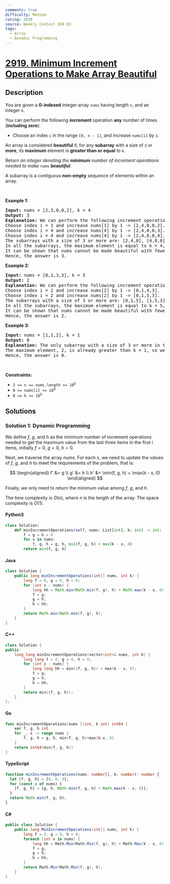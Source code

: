 ```yaml
---
comments: true
difficulty: Medium
rating: 2030
source: Weekly Contest 369 Q3
tags:
  - Array
  - Dynamic Programming
---
```


<!-- problem:start -->

# [2919. Minimum Increment Operations to Make Array Beautiful](https://leetcode.com/problems/minimum-increment-operations-to-make-array-beautiful)


## Description

<!-- description:start -->

<p>You are given a <strong>0-indexed</strong> integer array <code>nums</code> having length <code>n</code>, and an integer <code>k</code>.</p>

<p>You can perform the following <strong>increment</strong> operation <strong>any</strong> number of times (<strong>including zero</strong>):</p>

<ul>
	<li>Choose an index <code>i</code> in the range <code>[0, n - 1]</code>, and increase <code>nums[i]</code> by <code>1</code>.</li>
</ul>

<p>An array is considered <strong>beautiful</strong> if, for any <strong>subarray</strong> with a size of <code>3</code> or <strong>more</strong>, its <strong>maximum</strong> element is <strong>greater than or equal</strong> to <code>k</code>.</p>

<p>Return <em>an integer denoting the <strong>minimum</strong> number of increment operations needed to make </em><code>nums</code><em> <strong>beautiful</strong>.</em></p>

<p>A subarray is a contiguous <strong>non-empty</strong> sequence of elements within an array.</p>

<p>&nbsp;</p>
<p><strong class="example">Example 1:</strong></p>

<pre>
<strong>Input:</strong> nums = [2,3,0,0,2], k = 4
<strong>Output:</strong> 3
<strong>Explanation:</strong> We can perform the following increment operations to make nums beautiful:
Choose index i = 1 and increase nums[1] by 1 -&gt; [2,4,0,0,2].
Choose index i = 4 and increase nums[4] by 1 -&gt; [2,4,0,0,3].
Choose index i = 4 and increase nums[4] by 1 -&gt; [2,4,0,0,4].
The subarrays with a size of 3 or more are: [2,4,0], [4,0,0], [0,0,4], [2,4,0,0], [4,0,0,4], [2,4,0,0,4].
In all the subarrays, the maximum element is equal to k = 4, so nums is now beautiful.
It can be shown that nums cannot be made beautiful with fewer than 3 increment operations.
Hence, the answer is 3.
</pre>

<p><strong class="example">Example 2:</strong></p>

<pre>
<strong>Input:</strong> nums = [0,1,3,3], k = 5
<strong>Output:</strong> 2
<strong>Explanation:</strong> We can perform the following increment operations to make nums beautiful:
Choose index i = 2 and increase nums[2] by 1 -&gt; [0,1,4,3].
Choose index i = 2 and increase nums[2] by 1 -&gt; [0,1,5,3].
The subarrays with a size of 3 or more are: [0,1,5], [1,5,3], [0,1,5,3].
In all the subarrays, the maximum element is equal to k = 5, so nums is now beautiful.
It can be shown that nums cannot be made beautiful with fewer than 2 increment operations.
Hence, the answer is 2.
</pre>

<p><strong class="example">Example 3:</strong></p>

<pre>
<strong>Input:</strong> nums = [1,1,2], k = 1
<strong>Output:</strong> 0
<strong>Explanation:</strong> The only subarray with a size of 3 or more in this example is [1,1,2].
The maximum element, 2, is already greater than k = 1, so we don&#39;t need any increment operation.
Hence, the answer is 0.
</pre>

<p>&nbsp;</p>
<p><strong>Constraints:</strong></p>

<ul>
	<li><code>3 &lt;= n == nums.length &lt;= 10<sup>5</sup></code></li>
	<li><code>0 &lt;= nums[i] &lt;= 10<sup>9</sup></code></li>
	<li><code>0 &lt;= k &lt;= 10<sup>9</sup></code></li>
</ul>

<!-- description:end -->

## Solutions

<!-- solution:start -->

### Solution 1: Dynamic Programming

We define $f$, $g$, and $h$ as the minimum number of increment operations needed to get the maximum value from the last three items in the first $i$ items, initially $f = 0$, $g = 0$, $h = 0$.

Next, we traverse the array $nums$. For each $x$, we need to update the values of $f$, $g$, and $h$ to meet the requirements of the problem, that is:

$$
\begin{aligned}
f' &= g \\
g' &= h \\
h' &= \min(f, g, h) + \max(k - x, 0)
\end{aligned}
$$

Finally, we only need to return the minimum value among $f$, $g$, and $h$.

The time complexity is $O(n)$, where $n$ is the length of the array. The space complexity is $O(1)$.

<!-- tabs:start -->

#### Python3

```python
class Solution:
    def minIncrementOperations(self, nums: List[int], k: int) -> int:
        f = g = h = 0
        for x in nums:
            f, g, h = g, h, min(f, g, h) + max(k - x, 0)
        return min(f, g, h)
```

#### Java

```java
class Solution {
    public long minIncrementOperations(int[] nums, int k) {
        long f = 0, g = 0, h = 0;
        for (int x : nums) {
            long hh = Math.min(Math.min(f, g), h) + Math.max(k - x, 0);
            f = g;
            g = h;
            h = hh;
        }
        return Math.min(Math.min(f, g), h);
    }
}
```

#### C++

```cpp
class Solution {
public:
    long long minIncrementOperations(vector<int>& nums, int k) {
        long long f = 0, g = 0, h = 0;
        for (int x : nums) {
            long long hh = min({f, g, h}) + max(k - x, 0);
            f = g;
            g = h;
            h = hh;
        }
        return min({f, g, h});
    }
};
```

#### Go

```go
func minIncrementOperations(nums []int, k int) int64 {
	var f, g, h int
	for _, x := range nums {
		f, g, h = g, h, min(f, g, h)+max(k-x, 0)
	}
	return int64(min(f, g, h))
}
```

#### TypeScript

```ts
function minIncrementOperations(nums: number[], k: number): number {
  let [f, g, h] = [0, 0, 0];
  for (const x of nums) {
    [f, g, h] = [g, h, Math.min(f, g, h) + Math.max(k - x, 0)];
  }
  return Math.min(f, g, h);
}
```

#### C#

```cs
public class Solution {
    public long MinIncrementOperations(int[] nums, int k) {
        long f = 0, g = 0, h = 0;
        foreach (int x in nums) {
            long hh = Math.Min(Math.Min(f, g), h) + Math.Max(k - x, 0);
            f = g;
            g = h;
            h = hh;
        }
        return Math.Min(Math.Min(f, g), h);
    }
}
```

<!-- tabs:end -->

<!-- solution:end -->

<!-- problem:end -->
